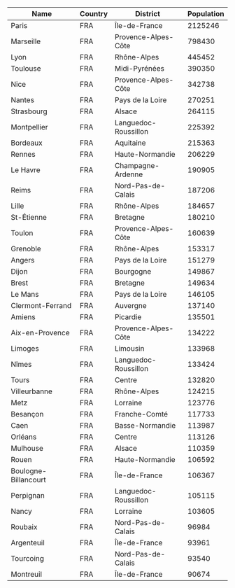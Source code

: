 | Name | Country | District | Population |
| --- | --- | --- | --- |
| Paris | FRA | Île-de-France | 2125246 |  |
| Marseille | FRA | Provence-Alpes-Côte | 798430 |  |
| Lyon | FRA | Rhône-Alpes | 445452 |  |
| Toulouse | FRA | Midi-Pyrénées | 390350 |  |
| Nice | FRA | Provence-Alpes-Côte | 342738 |  |
| Nantes | FRA | Pays de la Loire | 270251 |  |
| Strasbourg | FRA | Alsace | 264115 |  |
| Montpellier | FRA | Languedoc-Roussillon | 225392 |  |
| Bordeaux | FRA | Aquitaine | 215363 |  |
| Rennes | FRA | Haute-Normandie | 206229 |  |
| Le Havre | FRA | Champagne-Ardenne | 190905 |  |
| Reims | FRA | Nord-Pas-de-Calais | 187206 |  |
| Lille | FRA | Rhône-Alpes | 184657 |  |
| St-Étienne | FRA | Bretagne | 180210 |  |
| Toulon | FRA | Provence-Alpes-Côte | 160639 |  |
| Grenoble | FRA | Rhône-Alpes | 153317 |  |
| Angers | FRA | Pays de la Loire | 151279 |  |
| Dijon | FRA | Bourgogne | 149867 |  |
| Brest | FRA | Bretagne | 149634 |  |
| Le Mans | FRA | Pays de la Loire | 146105 |  |
| Clermont-Ferrand | FRA | Auvergne | 137140 |  |
| Amiens | FRA | Picardie | 135501 |  |
| Aix-en-Provence | FRA | Provence-Alpes-Côte | 134222 |  |
| Limoges | FRA | Limousin | 133968 |  |
| Nîmes | FRA | Languedoc-Roussillon | 133424 |  |
| Tours | FRA | Centre | 132820 |  |
| Villeurbanne | FRA | Rhône-Alpes | 124215 |  |
| Metz | FRA | Lorraine | 123776 |  |
| Besançon | FRA | Franche-Comté | 117733 |  |
| Caen | FRA | Basse-Normandie | 113987 |  |
| Orléans | FRA | Centre | 113126 |  |
| Mulhouse | FRA | Alsace | 110359 |  |
| Rouen | FRA | Haute-Normandie | 106592 |  |
| Boulogne-Billancourt | FRA | Île-de-France | 106367 |  |
| Perpignan | FRA | Languedoc-Roussillon | 105115 |  |
| Nancy | FRA | Lorraine | 103605 |  |
| Roubaix | FRA | Nord-Pas-de-Calais | 96984 |  |
| Argenteuil | FRA | Île-de-France | 93961 |  |
| Tourcoing | FRA | Nord-Pas-de-Calais | 93540 |  |
| Montreuil | FRA | Île-de-France | 90674 |  |
